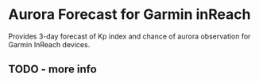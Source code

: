 # Aurora Forecast for Garmin inReach
Provides 3-day forecast of Kp index and chance of aurora observation for Garmin InReach devices.

## TODO - more info
